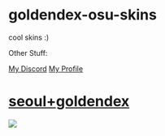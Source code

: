 # goldendex-osu-skins

cool skins :)

Other Stuff:

[My Discord](https://discord.gg/ukd4JefWKM)
[My Profile](https://osu.ppy.sh/users/14176554)






# [seoul+goldendex](https://mega.nz/file/fIgRwZaT#r4Hk5jSbZ-QzgJj4A8koUghuZckTGJRYbyI5RUFfA6I)
![](https://media.discordapp.net/attachments/1029797258763444324/1029797303399235744/unknown.png?width=1201&height=676)

